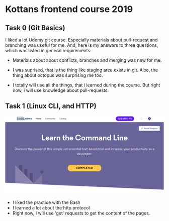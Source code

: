 # Kottans frontend course 2019

## Task 0 (Git Basics)

I liked a lot Udemy git course. Especially materials about pull-request and branching was useful for me.
And, here is my answers to three questions, which was listed in general requirements:

- Materials about about conflicts, branches and merging was new for me.

- I was suprised, that is the thing like staging area exists in git. Also, the thing about octopus was surprising me too.

- I totally will use all the things, that i learned during the course. But right now, i will use knowledge about pull-requests.

## Task 1 (Linux CLI, and HTTP)

![Screenshot](./task_linux_cli/Command_Line.png)

- I liked the practice with the Bash
- I learned a lot about the http protocol 
- Right now, I will use 'get' requests to get the content of the pages.
